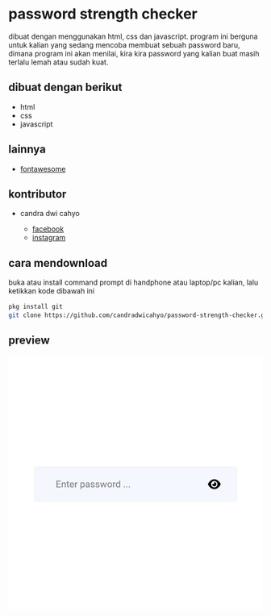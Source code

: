 # password strength checker

dibuat dengan menggunakan html, css dan javascript. program ini berguna untuk kalian yang sedang mencoba membuat sebuah password baru, dimana program ini akan menilai, kira kira password yang kalian buat masih terlalu lemah atau sudah kuat. 

## dibuat dengan berikut

* html
* css
* javascript

## lainnya

* [fontawesome](https://fontawesome.com)

## kontributor

* candra dwi cahyo

  * [facebook](https://facebook.com/candradwicahyo18)
  * [instagram](https://instagram.com/candradwicahyo18)

## cara mendownload

buka atau install command prompt di handphone atau laptop/pc kalian, lalu ketikkan kode dibawah ini

```bash 
pkg install git 
git clone https://github.com/candradwicahyo/password-strength-checker.git
```

## preview

![preview](https://github.com/candradwicahyo/password-strength-checker/blob/master/image.jpg)

